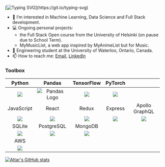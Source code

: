 [![Typing SVG](https://readme-typing-svg.demolab.com?font=Fira+Code&pause=1000&background=C3080000&width=600&lines=Hi!+I'm+Attar;I+really+enjoy+Data+Science+and+working+on+AI.)](https://git.io/typing-svg)

 - 👀 I’m interested in Machine Learning, Data Science and Full Stack development.
 - 💻 Ongoing personal projects:
   - the Full Stack Open course from the University of Helsinki (on pause due to School Term).
   - MyMusicList, a web app inspired by MyAnimeList but for Music.
 - 🏫 Engineering student at the University of Waterloo, Ontario, Canada.
 - 📫 How to reach me: [Email](mailto:attar.aziz@uwaterloo.ca?subject=[GitHub]%20Inquiry), [LinkedIn](https://www.linkedin.com/in/attar-aziz-che/)

### Toolbox
|Python|Pandas|TensorFlow|PyTorch||
|:-:|:-:|:-:|:-:|:-:|
|<img src="https://icongr.am/simple/python.svg?size=42&color=aaaaaa&colored=false"/>|<img src="https://icongr.am/simple/pandas.svg?size=42&color=aaaaaa&colored=false" alt="Pandas Logo"/>|<img src="https://icongr.am/simple/tensorflow.svg?size=42&color=aaaaaa&colored=false"/>|<img src="https://icongr.am/simple/pytorch.svg?size=42&color=aaaaaa&colored=false"/>|
|JavaScript|React|Redux|Express|Apollo GraphQL|
|<img src="https://icongr.am/simple/javascript.svg?size=42&color=aaaaaa&colored=false"/>|<img src="https://icongr.am/simple/react.svg?size=42&color=aaaaaa&colored=false"/>|<img src="https://icongr.am/simple/redux.svg?size=42&color=aaaaaa&colored=false"/>|<img src="https://icongr.am/devicon/express-original.svg?size=42&color=aaaaaa"/>|<img src="https://icongr.am/simple/apollographql.svg?size=42&color=aaaaaa&colored=false"/>|
|SQLite|PostgreSQL|MongoDB|
|<img src="https://icongr.am/simple/sqlite.svg?size=42&color=aaaaaa&colored=false"/>|<img src="https://icongr.am/simple/postgresql.svg?size=42&color=aaaaaa&colored=false"/>|<img src="https://icongr.am/simple/mongodb.svg?size=42&color=aaaaaa&colored=false"/>|
|AWS|
|<img src="https://icongr.am/simple/amazonaws.svg?size=42&color=aaaaaa&colored=false"/>|


<!-- [![Top Langs](https://github-readme-stats.vercel.app/api/top-langs/?username=att-ar&hide=jupyter%20notebook)](https://github.com/anuraghazra/github-readme-stats)
 -->
[![Attar's GitHub stats](https://github-readme-stats-att-ar.vercel.app/api?username=att-ar&count_private=True&show_icons=True&theme=vue&hide=contribs)](https://github.com/anuraghazra/github-readme-stats)

<!---
att-ar/att-ar is a ✨ special ✨ repository because its `README.md` (this file) appears on your GitHub profile.
You can click the Preview link to take a look at your changes.
--->
